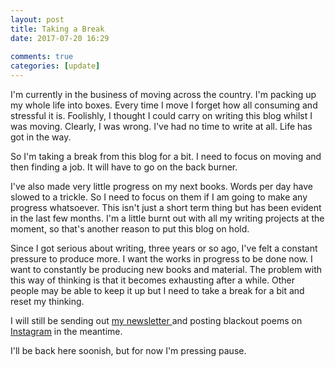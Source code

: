```yaml
---  
layout: post  
title: Taking a Break  
date: 2017-07-20 16:29  
  
comments: true  
categories: [update]  
---  
```

I'm currently in the business of moving across the country. I'm packing up my whole life into boxes. Every time I move I forget how all consuming and stressful it is. Foolishly, I thought I could carry on writing this blog whilst I was moving. Clearly, I was wrong. I've had no time to write at all. Life has got in the way.  

So I'm taking a break from this blog for a bit. I need to focus on moving and then finding a job. It will have to go on the back burner.  

I've also made very little progress on my next books. Words per day have slowed to a trickle. So I need to focus on them if I am going to make any progress whatsoever. This isn't just a short term thing but has been evident in the last few months. I'm a little burnt out with all my writing projects at the moment, so that's another reason to put this blog on hold.  

Since I got serious about writing, three years or so ago, I've felt a constant pressure to produce more. I want the works in progress to be done now. I want to constantly be producing new books and material. The problem with this way of thinking is that it becomes exhausting after a while. Other people may be able to keep it up but I need to take a break for a bit and reset my thinking.  

I will still be sending out <a href="http://tinyletter.com/davidralphlewis">my newsletter </a>and posting blackout poems on<a href="https://www.instagram.com/davidralphlewis/"> Instagram</a> in the meantime.  

I'll be back here soonish, but for now I'm pressing pause.  
